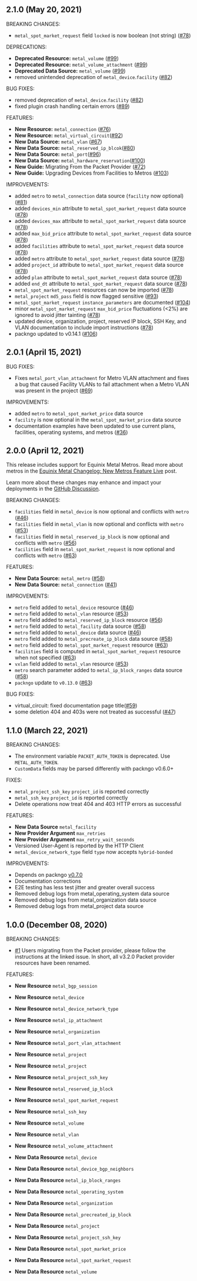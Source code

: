 ## 2.1.0 (May 20, 2021)

BREAKING CHANGES:
- `metal_spot_market_request` field `locked` is now boolean (not string) ([#78](https://github.com/equinix/terraform-provider-metal/pull/78))

DEPRECATIONS:
- **Deprecated Resource:** `metal_volume` ([#99](https://github.com/equinix/terraform-provider-metal/pull/99))
- **Deprecated Resource:** `metal_volume_attachment` ([#99](https://github.com/equinix/terraform-provider-metal/pull/99))
- **Deprecated Data Source:** `metal_volume` ([#99](https://github.com/equinix/terraform-provider-metal/pull/99))
- removed unintended deprecation of `metal_device`.`facility` ([#82](https://github.com/equinix/terraform-provider-metal/pull/82))

BUG FIXES:
- removed deprecation of `metal_device`.`facility` ([#82](https://github.com/equinix/terraform-provider-metal/pull/82))
- fixed plugin crash handling certain errors ([#89](https://github.com/equinix/terraform-provider-metal/issues/89))

FEATURES:
- **New Resource:** `metal_connection` ([#76](https://github.com/equinix/terraform-provider-metal/pull/76))
- **New Resource:** `metal_virtual_circuit`([#92](https://github.com/equinix/terraform-provider-metal/pull/92))
- **New Data Source:** `metal_vlan` ([#67](https://github.com/equinix/terraform-provider-metal/pull/67))
- **New Data Source:** `metal_reserved_ip_blcok`([#80](https://github.com/equinix/terraform-provider-metal/pull/80))
- **New Data Source:** `metal_port`([#96](https://github.com/equinix/terraform-provider-metal/pull/96))
- **New Data Source:** `metal_hardware_reservation`([#100](https://github.com/equinix/terraform-provider-metal/pull/100))
- **New Guide:** Migrating From the Packet Provider ([#72](https://github.com/equinix/terraform-provider-metal/pull/72))
- **New Guide:** Upgrading Devices from Facilities to Metros ([#103](https://github.com/equinix/terraform-provider-metal/pull/103))

IMPROVEMENTS:
- added `metro` to `metal_connection` data source (`facility` now optional) ([#81](https://github.com/equinix/terraform-provider-metal/pull/81))
- added `devices_min` attribute to `metal_spot_market_request` data source ([#78](https://github.com/equinix/terraform-provider-metal/pull/78))
- added `devices_max` attribute to `metal_spot_market_request` data source ([#78](https://github.com/equinix/terraform-provider-metal/pull/78))
- added `max_bid_price` attribute to `metal_spot_market_request` data source ([#78](https://github.com/equinix/terraform-provider-metal/pull/78))
- added `facilities` attribute to `metal_spot_market_request` data source ([#78](https://github.com/equinix/terraform-provider-metal/pull/78))
- added `metro` attribute to `metal_spot_market_request` data source ([#78](https://github.com/equinix/terraform-provider-metal/pull/78))
- added `project_id` attribute to `metal_spot_market_request` data source ([#78](https://github.com/equinix/terraform-provider-metal/pull/78))
- added `plan` attribute to `metal_spot_market_request` data source ([#78](https://github.com/equinix/terraform-provider-metal/pull/78))
- added `end_dt` attribute to `metal_spot_market_request` data source ([#78](https://github.com/equinix/terraform-provider-metal/pull/78))
- `metal_spot_market_request` resources can now be imported ([#78](https://github.com/equinix/terraform-provider-metal/pull/78))
- `metal_project` `md5_pass` field is now flagged sensitive ([#93](https://github.com/equinix/terraform-provider-metal/issues/93))
- `metal_spot_market_request` `instance_parameters` are documented ([#104](https://github.com/equinix/terraform-provider-metal/issues/104))
- minor `metal_spot_market_request` `max_bid_price` fluctuations (<2%) are ignored to avoid jitter tainting ([#78](https://github.com/equinix/terraform-provider-metal/pull/78))
- updated device, organization, project, reserved IP block, SSH Key, and VLAN documentation to include import instructions ([#78](https://github.com/equinix/terraform-provider-metal/pull/78))
- packngo updated to v0.14.1 ([#106](https://github.com/equinix/terraform-provider-metal/pull/106))

## 2.0.1 (April 15, 2021)

BUG FIXES:

- Fixes `metal_port_vlan_attachment` for Metro VLAN attachment and fixes a bug that caused Facility VLANs to fail attachment when a Metro VLAN was present in the project ([#69](https://github.com/equinix/terraform-provider-metal/pull/69))

IMPROVEMENTS:

- added `metro` to `metal_spot_market_price` data source
- `facility` is now optional in the `metal_spot_market_price` data source
- documentation examples have been updated to use current plans, facilities,
  operating systems, and metros ([#36](https://github.com/equinix/terraform-provider-metal/pull/36))

## 2.0.0 (April 12, 2021)

This release includes support for Equinix Metal Metros. Read more about metros in the
[Equinix Metal Changelog: New Metros Feature Live](https://feedback.equinixmetal.com/changelog/new-metros-feature-live)
post.

Learn more about these changes may enhance and impact your deployments in the [GitHub Discussion](https://github.com/equinix/terraform-provider-metal/discussions/55).

BREAKING CHANGES:

- `facilities` field in `metal_device` is now optional and conflicts with `metro` ([#46](https://github.com/equinix/terraform-provider-metal/pull/46))
- `facilities` field in `metal_vlan` is now optional and conflicts with `metro` ([#53](https://github.com/equinix/terraform-provider-metal/pull/53))
- `facilities` field in `metal_reserved_ip_block` is now optional and conflicts with `metro` ([#56](https://github.com/equinix/terraform-provider-metal/pull/56))
- `facilities` field in `metal_spot_market_request` is now optional and conflicts with `metro` ([#63](https://github.com/equinix/terraform-provider-metal/pull/63))

FEATURES:

- **New Data Source:** `metal_metro` ([#58](https://github.com/equinix/terraform-provider-metal/pull/58))
- **New Data Source:** `metal_connection` ([#41](https://github.com/equinix/terraform-provider-metal/pull/41))

IMPROVEMENTS:

- `metro` field added to `metal_device` resource ([#46](https://github.com/equinix/terraform-provider-metal/pull/46))
- `metro` field added to `metal_vlan` resource ([#53](https://github.com/equinix/terraform-provider-metal/pull/53))
- `metro` field added to `metal_reserved_ip_block` resource ([#56](https://github.com/equinix/terraform-provider-metal/pull/56))
- `metro` field added to `metal_facility` data source ([#58](https://github.com/equinix/terraform-provider-metal/pull/58))
- `metro` field added to `metal_device` data source ([#46](https://github.com/equinix/terraform-provider-metal/pull/46))
- `metro` field added to `metal_precreate_ip_block` data source ([#58](https://github.com/equinix/terraform-provider-metal/pull/58))
- `metro` field added to `metal_spot_market_request` resource ([#63](https://github.com/equinix/terraform-provider-metal/pull/63))
- `facilities` field is computed in `metal_spot_market_request` resource when not specified ([#63](https://github.com/equinix/terraform-provider-metal/pull/63))
- `vxlan` field added to `metal_vlan` resource ([#53](https://github.com/equinix/terraform-provider-metal/pull/53))
- `metro` search parameter added to `metal_ip_block_ranges` data source ([#58](https://github.com/equinix/terraform-provider-metal/pull/58))
- `packngo` update to `v0.13.0` ([#63](https://github.com/equinix/terraform-provider-metal/pull/63))

BUG FIXES:

- virtual_circuit: fixed documentation page title([#59](https://github.com/equinix/terraform-provider-metal/pull/59))
- some deletion 404 and 403s were not treated as successful ([#47](https://github.com/equinix/terraform-provider-metal/pull/47))

## 1.1.0 (March 22, 2021)

BREAKING CHANGES:

- The environment variable `PACKET_AUTH_TOKEN` is deprecated. Use `METAL_AUTH_TOKEN`.
- `CustomData` fields may be parsed differently with packngo v0.6.0+

FIXES:

- `metal_project_ssh_key` `project_id` is reported correctly
- `metal_ssh_key` `project_id` is reported correctly
- Delete operations now treat 404 and 403 HTTP errors as successful

FEATURES:

- **New Data Source** `metal_facility`
- **New Provider Argument** `max_retries`
- **New Provider Argument** `max_retry_wait_seconds`
- Versioned User-Agent is reported by the HTTP Client
- `metal_device_network_type` field `type` now accepts `hybrid-bonded`

IMPROVEMENTS:

- Depends on packngo [v0.7.0](https://github.com/packethost/packngo/releases/tag/v0.7.0)
- Documentation corrections
- E2E testing has less test jitter and greater overall success
- Removed debug logs from metal\_operating\_system data source
- Removed debug logs from metal\_organization data source
- Removed debug logs from metal\_project data source

## 1.0.0 (December 08, 2020)

BREAKING CHANGES:

- [#1](https://github.com/equinix/terraform-provider-metal/issues/1)
  Users migrating from the Packet provider, please follow the instructions at
  the linked issue. In short, all v3.2.0 Packet provider resources have been
  renamed.

FEATURES:

- **New Resource** `metal_bgp_session`
- **New Resource** `metal_device`
- **New Resource** `metal_device_network_type`
- **New Resource** `metal_ip_attachment`
- **New Resource** `metal_organization`
- **New Resource** `metal_port_vlan_attachment`
- **New Resource** `metal_project`
- **New Resource** `metal_project`
- **New Resource** `metal_project_ssh_key`
- **New Resource** `metal_reserved_ip_block`
- **New Resource** `metal_spot_market_request`
- **New Resource** `metal_ssh_key`
- **New Resource** `metal_volume`
- **New Resource** `metal_vlan`
- **New Resource** `metal_volume_attachment`

- **New Data Resource** `metal_device`
- **New Data Resource** `metal_device_bgp_neighbors`
- **New Data Resource** `metal_ip_block_ranges`
- **New Data Resource** `metal_operating_system`
- **New Data Resource** `metal_organization`
- **New Data Resource** `metal_precreated_ip_block`
- **New Data Resource** `metal_project`
- **New Data Resource** `metal_project_ssh_key`
- **New Data Resource** `metal_spot_market_price`
- **New Data Resource** `metal_spot_market_request`
- **New Data Resource** `metal_volume`
